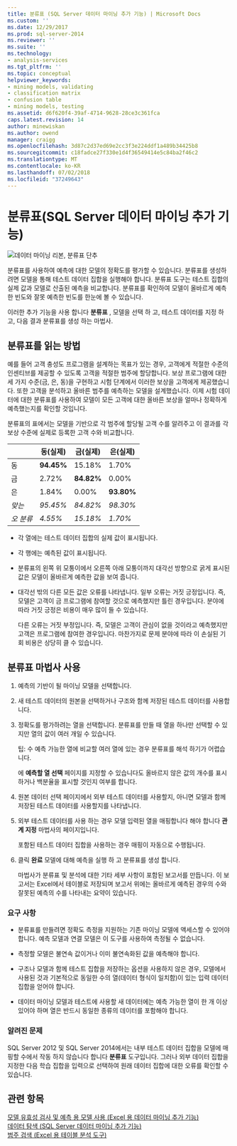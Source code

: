 ```yaml
---
title: 분류표 (SQL Server 데이터 마이닝 추가 기능) | Microsoft Docs
ms.custom: ''
ms.date: 12/29/2017
ms.prod: sql-server-2014
ms.reviewer: ''
ms.suite: ''
ms.technology:
- analysis-services
ms.tgt_pltfrm: ''
ms.topic: conceptual
helpviewer_keywords:
- mining models, validating
- classification matrix
- confusion table
- mining models, testing
ms.assetid: d6f620f4-39af-4714-9628-28ce3c361fca
caps.latest.revision: 14
author: minewiskan
ms.author: owend
manager: craigg
ms.openlocfilehash: 3d87c2d37ed69e2cc3f3e224ddf1a489b34425b8
ms.sourcegitcommit: c18fadce27f330e1d4f36549414e5c84ba2f46c2
ms.translationtype: MT
ms.contentlocale: ko-KR
ms.lasthandoff: 07/02/2018
ms.locfileid: "37249643"
---
```

# <a name="classification-matrix-sql-server-data-mining-add-ins"></a>분류표(SQL Server 데이터 마이닝 추가 기능)
  ![데이터 마이닝 리본, 분류표 단추](media/dmc-cmatrix.gif "데이터 마이닝 리본, 분류표 단추")  
  
 분류표를 사용하여 예측에 대한 모델의 정확도를 평가할 수 있습니다. 분류표를 생성하려면 모델을 통해 테스트 데이터 집합을 실행해야 합니다. 분류표 도구는 테스트 집합의 실제 값과 모델로 산출된 예측을 비교합니다. 분류표를 확인하여 모델이 올바르게 예측한 빈도와 잘못 예측한 빈도를 한눈에 볼 수 있습니다.  
  
 이러한 추가 기능을 사용 합니다 **분류표** , 모델을 선택 하 고, 테스트 데이터를 지정 하 고, 다음 결과 분류표를 생성 하는 마법사.  
  
## <a name="how-to-read-a-classification-matrix"></a>분류표를 읽는 방법  
 예를 들어 고객 충성도 프로그램을 설계하는 목표가 있는 경우, 고객에게 적절한 수준의 인센티브를 제공할 수 있도록 고객을 적절한 범주에 할당합니다. 보상 프로그램에 대한 세 가지 수준(금, 은, 동)을 구현하고 시험 단계에서 이러한 보상을 고객에게 제공했습니다. 또한 고객을 분석하고 올바른 범주를 예측하는 모델을 설계했습니다. 이제 시험 데이터에 대한 분류표를 사용하여 모델이 모든 고객에 대한 올바른 보상을 얼마나 정확하게 예측했는지를 확인할 것입니다.  
  
 분류표의 표에서는 모델을 기반으로 각 범주에 할당될 고객 수를 알려주고 이 결과를 각 보상 수준에 실제로 등록한 고객 수와 비교합니다.  
  
||동(실제)|금(실제)|은(실제)|  
|-|-----------------------|---------------------|-----------------------|  
|동|**94.45%**|15.18%|1.70%|  
|금|2.72%|**84.82%**|0.00%|  
|은|1.84%|0.00%|**93.80%**|  
|*맞는*|*95.45%*|*84.82%*|*98.30%*|  
|*오 분류*|*4.55%*|*15.18%*|*1.70%*|  
  
-   각 열에는 테스트 데이터 집합의 실제 값이 표시됩니다.  
  
-   각 행에는 예측된 값이 표시됩니다.  
  
-   분류표의 왼쪽 위 모퉁이에서 오른쪽 아래 모퉁이까지 대각선 방향으로 굵게 표시된 값은 모델이 올바르게 예측한 값을 보여 줍니다.  
  
-   대각선 밖의 다른 모든 값은 오류를 나타냅니다. 일부 오류는 거짓 긍정입니다. 즉, 모델은 고객이 금 프로그램에 참여할 것으로 예측했지만 틀린 경우입니다.  분야에 따라 거짓 긍정은 비용이 매우 많이 들 수 있습니다.  
  
     다른 오류는 거짓 부정입니다. 즉, 모델은 고객이 관심이 없을 것이라고 예측했지만 고객은 프로그램에 참여한 경우입니다. 마찬가지로 문제 분야에 따라 이 손실된 기회 비용은 상당히 클 수 있습니다.  
  
## <a name="using-the-classification-matrix-wizard"></a>분류표 마법사 사용  
  
1.  예측의 기반이 될 마이닝 모델을 선택합니다.  
  
2.  새 테스트 데이터의 원본을 선택하거나 구조와 함께 저장된 테스트 데이터를 사용합니다.  
  
3.  정확도를 평가하려는 열을 선택합니다. 분류표를 만들 때 열을 하나만 선택할 수 있지만 열의 값이 여러 개일 수 있습니다.  
  
     팁: 수 예측 가능한 열에 비교할 여러 열에 있는 경우 분류표를 해석 하기가 어렵습니다.  
  
     에 **예측할 열 선택** 페이지를 지정할 수 있습니다도 올바르지 않은 값의 개수를 표시 하거나 백분율을 표시할 것인지 여부를 합니다.  
  
4.  원본 데이터 선택 페이지에서 외부 테스트 데이터를 사용할지, 아니면 모델과 함께 저장된 테스트 데이터를 사용할지를 나타냅니다.  
  
5.  외부 테스트 데이터를 사용 하는 경우 모델 입력된 열을 매핑합니다 해야 합니다 **관계 지정** 마법사의 페이지입니다.  
  
     포함된 테스트 데이터 집합을 사용하는 경우 매핑이 자동으로 수행됩니다.  
  
6.  클릭 **완료** 모델에 대해 예측을 실행 하 고 분류표를 생성 합니다.  
  
     마법사가 분류표 및 분석에 대한 기타 세부 사항이 포함된 보고서를 만듭니다. 이 보고서는 Excel에서 테이블로 저장되며 보고서 위에는 올바르게 예측된 경우의 수와 잘못된 예측의 수를 나타내는 요약이 있습니다.  
  
### <a name="requirements"></a>요구 사항  
  
-   분류표를 만들려면 정확도 측정을 지원하는 기존 마이닝 모델에 액세스할 수 있어야 합니다. 예측 모델과 연결 모델은 이 도구를 사용하여 측정될 수 없습니다.  
  
-   측정할 모델은 불연속 값이거나 이미 불연속화된 값을 예측해야 합니다.  
  
-   구조나 모델과 함께 테스트 집합을 저장하는 옵션을 사용하지 않은 경우, 모델에서 사용된 것과 기본적으로 동일한 수의 열(데이터 형식이 일치함)이 있는 입력 데이터 집합을 얻어야 합니다.  
  
-   데이터 마이닝 모델과 테스트에 사용할 새 데이터에는 예측 가능한 열이 한 개 이상 있어야 하며 열은 반드시 동일한 종류의 데이터를 포함해야 합니다.  
  
### <a name="known-issues"></a>알려진 문제  
 SQL Server 2012 및 SQL Server 2014에서는 내부 테스트 데이터 집합을 모델에 매핑할 수에서 작동 하지 않습니다 합니다 **분류표** 도구입니다. 그러나 외부 데이터 집합을 지정한 다음 학습 집합을 입력으로 선택하여 원래 데이터 집합에 대한 오류를 확인할 수 있습니다.  
  
## <a name="see-also"></a>관련 항목  
 [모델 유효성 검사 및 예측 용 모델 사용 &#40;Excel 용 데이터 마이닝 추가 기능&#41;](validating-models-and-using-models-for-prediction-data-mining-add-ins-for-excel.md)   
 [데이터 탐색 &#40;SQL Server 데이터 마이닝 추가 기능&#41;](explore-data-sql-server-data-mining-add-ins.md)   
 [범주 검색 &#40;Excel 용 테이블 분석 도구&#41;](detect-categories-table-analysis-tools-for-excel.md)  
  
  
